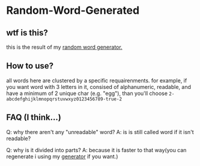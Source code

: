 # Random-Word-Generated

## wtf is this?

this is the result of my [random word generator.](https://github.com/MWWW/go-random-word-generator)


## How to use?

all words here are clustered by a specific requairenments.
for example, if you want word with 3 letters in it, consised of alphanumeric, readable, and have a minimum of 2 unique char (e.g. "egg"), than you'll choose `2-abcdefghijklmnopqrstuvwxyz0123456789-true-2`

## FAQ (I think...)

Q: why there aren't any "unreadable" word?
A: is is still called word if it isn't readable?

Q: why is it divided into parts?
A: because it is faster to that way(you can regenerate i using my [generator](https://github.com/MWWW/go-random-word-generator) if you want.)
